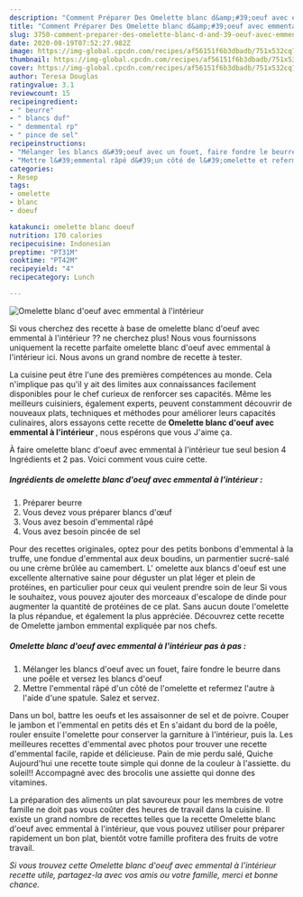 ```yaml
---
description: "Comment Préparer Des Omelette blanc d&amp;#39;oeuf avec emmental à l&amp;#39;intérieur"
title: "Comment Préparer Des Omelette blanc d&amp;#39;oeuf avec emmental à l&amp;#39;intérieur"
slug: 3750-comment-preparer-des-omelette-blanc-d-and-39-oeuf-avec-emmental-a-l-and-39-interieur
date: 2020-08-19T07:52:27.982Z
image: https://img-global.cpcdn.com/recipes/af56151f6b3dbadb/751x532cq70/omelette-blanc-doeuf-avec-emmental-a-linterieur-photo-principale-de-la-recette.jpg
thumbnail: https://img-global.cpcdn.com/recipes/af56151f6b3dbadb/751x532cq70/omelette-blanc-doeuf-avec-emmental-a-linterieur-photo-principale-de-la-recette.jpg
cover: https://img-global.cpcdn.com/recipes/af56151f6b3dbadb/751x532cq70/omelette-blanc-doeuf-avec-emmental-a-linterieur-photo-principale-de-la-recette.jpg
author: Teresa Douglas
ratingvalue: 3.1
reviewcount: 15
recipeingredient:
- " beurre"
- " blancs duf"
- " demmental rp"
- " pince de sel"
recipeinstructions:
- "Mélanger les blancs d&#39;oeuf avec un fouet, faire fondre le beurre dans une poêle et versez les blancs d&#39;oeuf"
- "Mettre l&#39;emmental râpé d&#39;un côté de l&#39;omelette et refermez l&#39;autre à l&#39;aide d&#39;une spatule. Salez et servez."
categories:
- Resep
tags:
- omelette
- blanc
- doeuf

katakunci: omelette blanc doeuf 
nutrition: 170 calories
recipecuisine: Indonesian
preptime: "PT31M"
cooktime: "PT42M"
recipeyield: "4"
recipecategory: Lunch

---
```



![Omelette blanc d&#39;oeuf avec emmental à l&#39;intérieur](https://img-global.cpcdn.com/recipes/af56151f6b3dbadb/751x532cq70/omelette-blanc-doeuf-avec-emmental-a-linterieur-photo-principale-de-la-recette.jpg)

Si vous cherchez des recette à base de omelette blanc d&#39;oeuf avec emmental à l&#39;intérieur ?? ne cherchez plus! Nous vous fournissons uniquement la recette parfaite omelette blanc d&#39;oeuf avec emmental à l&#39;intérieur ici. Nous avons un grand nombre de recette à tester.

La cuisine peut être l'une des premières compétences au monde. Cela n'implique pas qu'il y ait des limites aux connaissances facilement disponibles pour le chef curieux de renforcer ses capacités. Même les meilleurs cuisiniers, également experts, peuvent constamment découvrir de nouveaux plats, techniques et méthodes pour améliorer leurs capacités culinaires, alors essayons cette recette de <strong> Omelette blanc d&#39;oeuf avec emmental à l&#39;intérieur </strong>, nous espérons que vous J'aime ça.

<!--inarticleads1-->

À faire omelette blanc d&#39;oeuf avec emmental à l&#39;intérieur tue seul besion 4 Ingrédients et 2 pas. Voici comment vous cuire cette.

##### Ingrédients de omelette blanc d&#39;oeuf avec emmental à l&#39;intérieur :

1. Préparer  beurre
1. Vous devez vous préparer  blancs d&#39;œuf
1. Vous avez besoin  d&#39;emmental râpé
1. Vous avez besoin  pincée de sel


Pour des recettes originales, optez pour des petits bonbons d&#39;emmental à la truffe, une fondue d&#39;emmental aux deux boudins, un parmentier sucré-salé ou une crème brûlée au camembert. L&#39; omelette aux blancs d&#39;oeuf est une excellente alternative saine pour déguster un plat léger et plein de protéines, en particulier pour ceux qui veulent prendre soin de leur Si vous le souhaitez, vous pouvez ajouter des morceaux d&#39;escalope de dinde pour augmenter la quantité de protéines de ce plat. Sans aucun doute l&#39;omelette la plus répandue, et également la plus appréciée. Découvrez cette recette de Omelette jambon emmental expliquée par nos chefs. 

<!--inarticleads2-->

##### Omelette blanc d&#39;oeuf avec emmental à l&#39;intérieur pas à pas :

1. Mélanger les blancs d&#39;oeuf avec un fouet, faire fondre le beurre dans une poêle et versez les blancs d&#39;oeuf
1. Mettre l&#39;emmental râpé d&#39;un côté de l&#39;omelette et refermez l&#39;autre à l&#39;aide d&#39;une spatule. Salez et servez.


Dans un bol, battre les oeufs et les assaisonner de sel et de poivre. Couper le jambon et l&#39;emmental en petits dés et En s&#39;aidant du bord de la poêle, rouler ensuite l&#39;omelette pour conserver la garniture à l&#39;intérieur, puis la. Les meilleures recettes d&#39;emmental avec photos pour trouver une recette d&#39;emmental facile, rapide et délicieuse. Pain de mie perdu salé, Quiche Aujourd&#39;hui une recette toute simple qui donne de la couleur à l&#39;assiette. du soleil!! Accompagné avec des brocolis une assiette qui donne des vitamines. 

<!--inarticleads1-->

<p>
La préparation des aliments un plat savoureux pour les membres de votre famille ne doit pas vous coûter des heures de travail dans la cuisine. Il existe un grand nombre de recettes telles que la recette Omelette blanc d&#39;oeuf avec emmental à l&#39;intérieur, que vous pouvez utiliser pour préparer rapidement un bon plat, bientôt votre famille profitera des fruits de votre travail.
</p>

<p>
<i>Si vous trouvez cette Omelette blanc d&#39;oeuf avec emmental à l&#39;intérieur recette utile, partagez-la avec vos amis ou votre famille, merci et bonne chance.</i>
</p>
